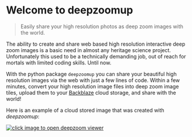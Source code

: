 # Welcome to deepzoomup 
> Easily share your high resolution photos as deep zoom images with the world. 


The ability to create and share web based high resolution interactive deep zoom images is a basic need in almost any heritage science project. Unfortunately this used to be a technically demanding job, out of reach for mortals with limited coding skills. Until now.  

With the python package `deepzoomup` you can share your beautiful high resolution images via the web with just a few lines of code. Within a few minutes, convert your high resolution image files into deep zoom image tiles, upload them to your [Backblaze](https://www.backblaze.com/) cloud storage, and share with the world! 

Here is an example of a cloud stored image that was created with *deepzoomup*: 

<a href="https://f002.backblazeb2.com/file/dore-data/deepzoom/dzp_RP-T-1930-22_highres/RP-T-1930-22_highres_view.html" target="_blank">
    <img src="https://f002.backblazeb2.com/file/dore-data/deepzoom/dzp_RP-T-1930-22_highres/tn_RP-T-1930-22_highres.png" title="click image to open deepzoom viewer">
</a>
